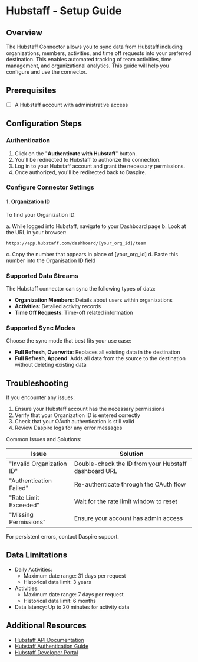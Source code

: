 # Hubstaff - Setup Guide

## Overview

The Hubstaff Connector allows you to sync data from Hubstaff including organizations, members, activities, and time off requests into your preferred destination. This enables automated tracking of team activities, time management, and organizational analytics. This guide will help you configure and use the connector.

## Prerequisites

- [ ] A Hubstaff account with administrative access

## Configuration Steps

### Authentication

1. Click on the "**Authenticate with Hubstaff**" button.
2. You'll be redirected to Hubstaff to authorize the connection.
3. Log in to your Hubstaff account and grant the necessary permissions.
4. Once authorized, you'll be redirected back to Daspire.

### Configure Connector Settings

#### 1. Organization ID
To find your Organization ID:

a. While logged into Hubstaff, navigate to your Dashboard page
b. Look at the URL in your browser:
   ```
   https://app.hubstaff.com/dashboard/[your_org_id]/team
   ```
c. Copy the number that appears in place of [your_org_id]
d. Paste this number into the Organisation ID field

### Supported Data Streams

The Hubstaff connector can sync the following types of data:

- **Organization Members**: Details about users within organizations
- **Activities**: Detailed activity records
- **Time Off Requests**: Time-off related information

### Supported Sync Modes

Choose the sync mode that best fits your use case:

- **Full Refresh, Overwrite**: Replaces all existing data in the destination
- **Full Refresh, Append**: Adds all data from the source to the destination without deleting existing data

## Troubleshooting

If you encounter any issues:

1. Ensure your Hubstaff account has the necessary permissions
2. Verify that your Organization ID is entered correctly
3. Check that your OAuth authentication is still valid
4. Review Daspire logs for any error messages

Common Issues and Solutions:

| Issue | Solution |
|-------|----------|
| "Invalid Organization ID" | Double-check the ID from your Hubstaff dashboard URL |
| "Authentication Failed" | Re-authenticate through the OAuth flow |
| "Rate Limit Exceeded" | Wait for the rate limit window to reset |
| "Missing Permissions" | Ensure your account has admin access |

For persistent errors, contact Daspire support.

## Data Limitations
- Daily Activities:
  - Maximum date range: 31 days per request
  - Historical data limit: 3 years
- Activities:
  - Maximum date range: 7 days per request
  - Historical data limit: 6 months
- Data latency: Up to 20 minutes for activity data

## Additional Resources

- [Hubstaff API Documentation](https://developer.hubstaff.com/docs/hubstaff_v2)
- [Hubstaff Authentication Guide](https://developer.hubstaff.com/authentication)
- [Hubstaff Developer Portal](https://developer.hubstaff.com)
